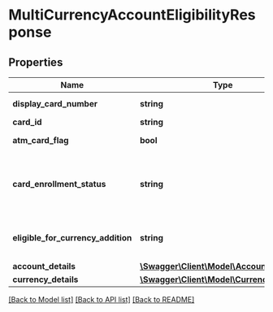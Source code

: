 # MultiCurrencyAccountEligibilityResponse

## Properties
Name | Type | Description | Notes
------------ | ------------- | ------------- | -------------
**display_card_number** | **string** | A masked card number that can be displayed to the customer. | 
**card_id** | **string** | The customer card identifier in encrypted format | 
**atm_card_flag** | **bool** | Flag to identify if the cardNumbre in response is ATM card. | [optional] 
**card_enrollment_status** | **string** | This field is to indicate if the  card is enrolled for Multi Currency Account or not.Please use /v1/apac/utilities/referenceData/{cardEnrollmentStatus} resource to get valid value of this field with description. You can use the field name as the referenceCode parameter to retrieve the values. | 
**eligible_for_currency_addition** | **string** | Eligible to add new currency.This is a reference data field. Please use /utilities/referenceData/{ eligibleForCurrencyAddition} resource to get valid value of this field with description. | [optional] 
**account_details** | [**\Swagger\Client\Model\AccountDetails[]**](AccountDetails.md) |  | [optional] 
**currency_details** | [**\Swagger\Client\Model\CurrencyDetails[]**](CurrencyDetails.md) |  | [optional] 

[[Back to Model list]](../../README.md#documentation-for-models) [[Back to API list]](../../README.md#documentation-for-api-endpoints) [[Back to README]](../../README.md)

